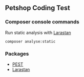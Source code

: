## Petshop Coding Test

### Composer console commands
Run static analysis with [Larastan](https://github.com/nunomaduro/larastan)
```shell
composer analyse:static
```


### Packages
- [PEST](https://github.com/pestphp/pest)
- [Larastan](https://github.com/nunomaduro/larastan)
